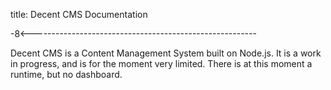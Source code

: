 title: Decent CMS Documentation

-8<--------------------------------------------------------

Decent CMS is a Content Management System built on Node.js.
It is a work in progress, and is for the moment very limited.
There is at this moment a runtime, but no dashboard.
